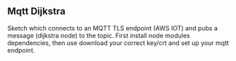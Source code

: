 ## Mqtt Dijkstra

Sketch which connects to an MQTT TLS endpoint (AWS IOT) and pubs a message (dijkstra node) to the topic.
First install node modules dependencies, then use download your correct key/crt and set up your mqtt endpoint.
